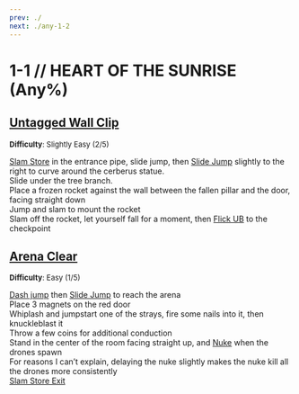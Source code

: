 ```yaml
---
prev: ./
next: ./any-1-2
---
```


# 1-1 // HEART OF THE SUNRISE (Any%)

## [Untagged Wall Clip](https://youtu.be/ddrVnvt-kRI)
<font size="2">
    <b>Difficulty</b>: Slightly Easy (2/5)
</font>

[Slam Store](/speedrun-tech.md#slam-store) in the entrance pipe, slide jump, then [Slide Jump](/speedrun-tech.md#slide-jump) slightly to the right to curve around the cerberus statue. <br/>
Slide under the tree branch. <br/>
Place a frozen rocket against the wall between the fallen pillar and the door, facing straight down <br/>
Jump and slam to mount the rocket <br/>
Slam off the rocket, let yourself fall for a moment, then [Flick UB](/speedrun-tech.md#flick-ub) to the checkpoint <br/>


## [Arena Clear](https://www.youtube.com/watch?v=bu3sgrrz6Ic)
<font size="2">
    <b>Difficulty</b>: Easy (1/5)
</font>

[Dash jump](/speedrun-tech.md#dash-jump) then [Slide Jump](/speedrun-tech.md#slide-jump) to reach the arena<br/>
Place 3 magnets on the red door <br/>
Whiplash and jumpstart one of the strays, fire some nails into it, then knuckleblast it <br/>
Throw a few coins for additional conduction<br/>
Stand in the center of the room facing straight up, and [Nuke](/speedrun-tech.md#nukes) when the drones spawn <br/>
For reasons I can’t explain, delaying the nuke slightly makes the nuke kill all the drones more consistently <br/>
[Slam Store Exit](/speedrun-tech.md#slam-store-exit)
